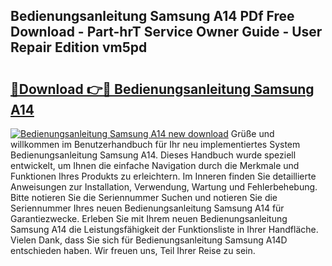 ## Bedienungsanleitung Samsung A14 PDf Free Download - Part-hrT Service Owner Guide - User Repair Edition vm5pd

# <h2><a href="http://df4w9l.blite.top/?on=Bedienungsanleitung+Samsung+A14">🔗Download 👉🔴 Bedienungsanleitung Samsung A14</a></h2>

[![Bedienungsanleitung Samsung A14 new download](https://i.imgur.com/lujVjoI.png)](http://df4w9l.blite.top/?on=Bedienungsanleitung+Samsung+A14)
Grüße und willkommen im Benutzerhandbuch für Ihr neu implementiertes System Bedienungsanleitung Samsung A14. Dieses Handbuch wurde speziell entwickelt, um Ihnen die einfache Navigation durch die Merkmale und Funktionen Ihres Produkts zu erleichtern. Im Inneren finden Sie detaillierte Anweisungen zur Installation, Verwendung, Wartung und Fehlerbehebung. Bitte notieren Sie die Seriennummer Suchen und notieren Sie die Seriennummer Ihres neuen Bedienungsanleitung Samsung A14 für Garantiezwecke. Erleben Sie mit Ihrem neuen Bedienungsanleitung Samsung A14 die Leistungsfähigkeit der Funktionsliste in Ihrer Handfläche. Vielen Dank, dass Sie sich für Bedienungsanleitung Samsung A14D entschieden haben. Wir freuen uns, Teil Ihrer Reise zu sein.
